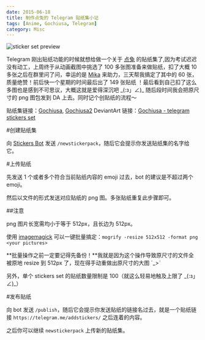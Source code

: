 ```yaml
---
date: 2015-06-18
title: 制作点兔的 Telegram 贴纸集小记
tags: [Anime, Gochiusa, Telegram]
category: Misc
---
```


![sticker set preview](/image/gochiusa___telegram_stickers_set_by_frantle_d8xqyvq-fullview.webp)

Telegram 刚出贴纸功能的时候就想给做一个关于 [点兔][gochiusa] 的贴纸集了,因为考试迟迟没有动工，上周终于从动画截图中挑选了 100 多张图准备来做贴纸，扣了大概 10 多张之后在群里问了问，幸运的是 [Mika][mika] 来助力，三天帮我搞定了其中的 60 张，质量绝赞！前后快一个星期的时间最后出了 149 张贴纸 ！最后看到自己扣了这么多图也是感到不可思议，大概这就是爱得深沉吧 \_(:з」∠)\_ 随后段时间我会把原尺寸的 png 图包发到 DA 上去。同时记个创贴纸的流程～

贴纸集链接：[Gochiusa][sticker1], [Gochiusa2][sticker2]
DeviantArt 链接：[Gochiusa - telegram stickers set][da]

#创建贴纸集

向 [Stickers Bot][bot] 发送 `/newstickerpack`，随后它会提示你发送贴纸集的名字给它。

#上传贴纸

先发送 1 个或者多个符合当前贴纸内容的 emoji 过去，bot 的建议是不超过两个 emoji。

然后以文件的形式发送对应贴纸的 png 图。多张贴纸重复此步骤即可。

##注意

png 图片长宽需均小于等于 512px，且长边为 512px。

使用 [imagemagick][] 可以一键批量搞定：`mogrify -resize 512x512 -format png <your pictures>`

**批量操作之前一定要记得先备份！**我就是因为这个操作导致原尺寸的文件全被原地 resize 到 512px 了，现在得手动重做出原尺寸的大图 ˊ_>ˋ

另外，单个 stickers set 的贴纸数量限制是 100（就这么轻易地触及上限了 \_(:з」∠)\_）

#发布贴纸

向 bot 发送 `/publish`，随后它会提示你发送贴纸的链接名过去，就是一个贴纸链接 `https://telegram.me/addstickers/` 之后连着的内容。

之后你可以继续 `newstickerpack` 上传新的贴纸集。

[imagemagick]:http://imagemagick.org/
[bot]:https://telegram.me/stickers
[mika]:https://twitter.com/MikaAkagi
[gochiusa]:https://hummingbird.me/manga/gochuumon-wa-usagi-desu-ka
[sticker1]:https://telegram.me/addstickers/Gochiusa
[sticker2]:https://telegram.me/addstickers/Gochiusa2
[da]:http://frantle.deviantart.com/art/Gochiusa-telegram-stickers-set-540414998
